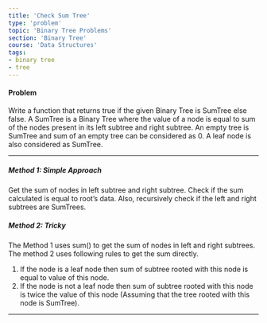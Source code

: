 ```yaml
---
title: 'Check Sum Tree'
type: 'problem'
topic: 'Binary Tree Problems'
section: 'Binary Tree'
course: 'Data Structures'
tags:
- binary tree
- tree
---
```

#### Problem
Write a function that returns true if the given Binary Tree is SumTree else false. A SumTree is a Binary Tree where the value of a node is equal to sum of the nodes present in its left subtree and right subtree.
An empty tree is SumTree and sum of an empty tree can be considered as 0. A leaf node is also considered as SumTree.

---
##### Method 1: Simple Approach
Get the sum of nodes in left subtree and right subtree. Check if the sum calculated is equal to root’s data. Also, recursively check if the left and right subtrees are SumTrees.

##### Method 2: Tricky
The Method 1 uses sum() to get the sum of nodes in left and right subtrees. The method 2 uses following rules to get the sum directly.
1) If the node is a leaf node then sum of subtree rooted with this node is equal to value of this node.
2) If the node is not a leaf node then sum of subtree rooted with this node is twice the value of this node (Assuming that the tree rooted with this node is SumTree).


---